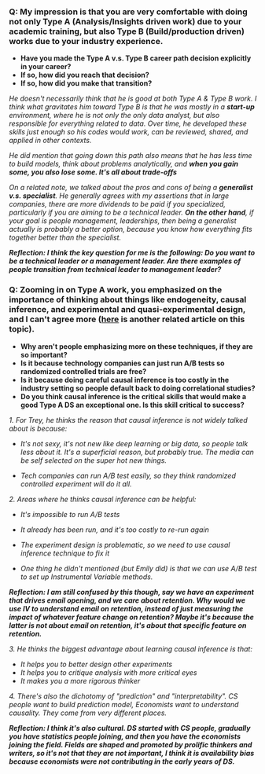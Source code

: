 ### Q: My impression is that you are very comfortable with doing not only Type A (Analysis/Insights driven work) due to your academic training, but also Type B (Build/production driven) works due to your industry experience. 

* **Have you made the Type A v.s. Type B career path decision explicitly in your career?**
* **If so, how did you reach that decision?**
* **If so, how did you make that transition?**

_He doesn't necessarily think that he is good at both Type A & Type B work. I think what gravitates him toward Type B is that he was mostly in a **start-up** environment, where he is not only the only data analyst, but also responsible for everything related to data. Over time, he developed these skills just enough so his codes would work, can be reviewed, shared, and applied in other contexts._ 

_He did mention that going down this path also means that he has less time to build models, think about problems analytically, and **when you gain some, you also lose some. It's all about trade-offs**_ 

_On a related note, we talked about the pros and cons of being a **generalist v.s. specialist**. He generally agrees with my assertions that in large companies, there are more dividends to be paid if you specialized, particularly if you are aiming to be a technical leader. **On the other hand**, if your goal is people management, leaderships, then being a generalist actually is probably a better option, because you know how everything fits together better than the specialist._

**_Reflection: I think the key question for me is the following: Do you want to be a technical leader or a management leader. Are there examples of people transition from technical leader to management leader?_**

### Q: Zooming in on Type A work, you emphasized on the importance of thinking about things like endogeneity, causal inference, and experimental and quasi-experimental design, and I can't agree more ([here] is another related article on this topic). 

* **Why aren't people emphasizing more on these techniques, if they are so important?**
* **Is it because technology companies can just run A/B tests so randomized controlled trials are free?**
* **Is it because doing careful causal inference is too costly in the industry setting so people default back to doing correlational studies?**
* **Do you think causal inference is the critical skills that would make a good Type A DS an exceptional one. Is this skill critical to success?**

_1. For Trey, he thinks the reason that causal inference is not widely talked about is because:_

* _It's not sexy, it's not new like deep learning or big data, so people talk less about it. It's a superficial reason, but probably true. The media can be self selected on the super hot new things._

* _Tech companies can run A/B test easily, so they think randomized controlled experiment will do it all._

_2. Areas where he thinks causal inference can be helpful:_

* _It's impossible to run A/B tests_

* _It already has been run, and it's too costly to re-run again_

* _The experiment design is problematic, so we need to use causal inference technique to fix it_

* _One thing he didn't mentioned (but Emily did) is that we can use A/B test to set up Instrumental Variable methods._ 

**_Reflection: I am still confused by this though, say we have an experiment that drives email opening, and we care about retention. Why would we use IV to understand email on retention, instead of just measuring the impact of whatever feature change on retention? Maybe it's because the latter is not about email on retention, it's about that specific feature on retention._**

_3. He thinks the biggest advantage about learning causal inference is that:_

* _It helps you to better design other experiments_
* _It helps you to critique analysis with more critical eyes_
* _It makes you a more rigorous thinker_

_4. There's also the dichotomy of "prediction" and "interpretability". CS people want to build prediction model, Economists want to understand causality. They come from very different places._

**_Reflection: I think it's also cultural. DS started with CS people, gradually you have statistics people joining, and then you have the economists joining the field. Fields are shaped and promoted by prolific thinkers and writers, so it's not that they are not important, I think it is availability bias because economists were not contributing in the early years of DS._**


[here]: https://www.google.com/url?hl=en&q=http://yanirseroussi.com/2016/02/14/why-you-should-stop-worrying-about-deep-learning-and-deepen-your-understanding-of-causality-instead/&source=gmail&ust=1459957078732000&usg=AFQjCNHvoUNZhLfy55M_P2B3RoMB4U12zw